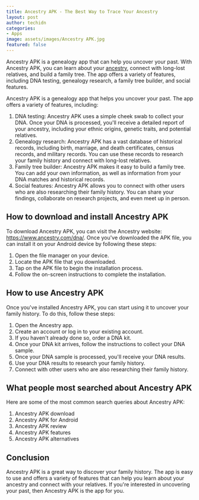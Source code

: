 ```yaml
---
title: Ancestry APK - The Best Way to Trace Your Ancestry
layout: post
author: techidn
categories: 
- Apps
image: assets/images/Ancestry APK.jpg
featured: false
---
```


Ancestry APK is a genealogy app that can help you uncover your past. With Ancestry APK, you can learn about your [ancestry](https://www.kobi-id.org/en/explore-remarkable-figures-with-african-americans-heritage/), connect with long-lost relatives, and build a family tree. The app offers a variety of features, including DNA testing, genealogy research, a family tree builder, and social features.

Ancestry APK is a genealogy app that helps you uncover your past. The app offers a variety of features, including:
1.	DNA testing: Ancestry APK uses a simple cheek swab to collect your DNA. Once your DNA is processed, you'll receive a detailed report of your ancestry, including your ethnic origins, genetic traits, and potential relatives.
2.	Genealogy research: Ancestry APK has a vast database of historical records, including birth, marriage, and death certificates, census records, and military records. You can use these records to research your family history and connect with long-lost relatives.
3.	Family tree builder: Ancestry APK makes it easy to build a family tree. You can add your own information, as well as information from your DNA matches and historical records.
4.	Social features: Ancestry APK allows you to connect with other users who are also researching their family history. You can share your findings, collaborate on research projects, and even meet up in person.

## How to download and install Ancestry APK
To download Ancestry APK, you can visit the Ancestry website: https://www.ancestry.com/dna/.
Once you've downloaded the APK file, you can install it on your Android device by following these steps:
1.	Open the file manager on your device.
2.	Locate the APK file that you downloaded.
3.	Tap on the APK file to begin the installation process.
4.	Follow the on-screen instructions to complete the installation.

## How to use Ancestry APK
Once you've installed Ancestry APK, you can start using it to uncover your family history. To do this, follow these steps:
1.	Open the Ancestry app.
2.	Create an account or log in to your existing account.
3.	If you haven't already done so, order a DNA kit.
4.	Once your DNA kit arrives, follow the instructions to collect your DNA sample.
5.	Once your DNA sample is processed, you'll receive your DNA results.
6.	Use your DNA results to research your family history.
7.	Connect with other users who are also researching their family history.

## What people most searched about Ancestry APK
Here are some of the most common search queries about Ancestry APK:
1.	Ancestry APK download
2.	Ancestry APK for Android
3.	Ancestry APK review
4.	Ancestry APK features
5.	Ancestry APK alternatives

## Conclusion
Ancestry APK is a great way to discover your family history. The app is easy to use and offers a variety of features that can help you learn about your ancestry and connect with your relatives. If you're interested in uncovering your past, then Ancestry APK is the app for you.
